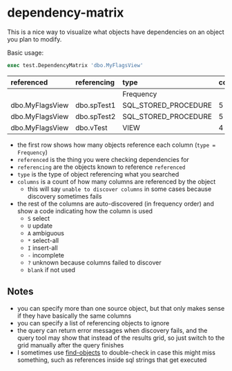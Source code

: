 # dependency-matrix

This is a nice way to visualize what objects have dependencies on an object you plan to modify.

Basic usage:

```SQL
exec test.DependencyMatrix 'dbo.MyFlagsView'
```

|referenced|referencing|type|columns|FlagLevel|FlagReason|PID|ProcessId|FlagMeta|
|:---|:---|:---|---|---|---|---|---|---|
|||Frequency||3|3|3|3|2|
|dbo.MyFlagsView|dbo.spTest1|SQL_STORED_PROCEDURE|5|S|S|S|S|S|
|dbo.MyFlagsView|dbo.spTest2|SQL_STORED_PROCEDURE|5|S|S|S|S|S|
|dbo.MyFlagsView|dbo.vTest|VIEW|4|S|S|S|S||

- the first row shows how many objects reference each column (`type = Frequency`)
- `referenced` is the thing you were checking dependencies for
- `referencing` are the objects known to reference `referenced`
- `type` is the type of object referencing what you searched
- `columns` is a count of how many columns are referenced by the object
  - this will say `unable to discover columns` in some cases because discovery sometimes fails
- the rest of the columns are auto-discovered (in frequency order) and show a code indicating how the column is used
  - `S` select
  - `U` update
  - `A` ambiguous
  - `*` select-all
  - `I` insert-all
  - `-` incomplete
  - `?` unknown because columns failed to discover
  - `blank` if not used

## Notes

- you can specify more than one source object, but that only makes sense if they have basically the same columns
- you can specify a list of referencing objects to ignore
- the query can return error messages when discovery fails, and the query tool may show that instead of the results grid, so just switch to the grid manually after the query finishes
- I sometimes use [find-objects](/nuggets/find-objects) to double-check in case this might miss something, such as references inside sql strings that get executed
